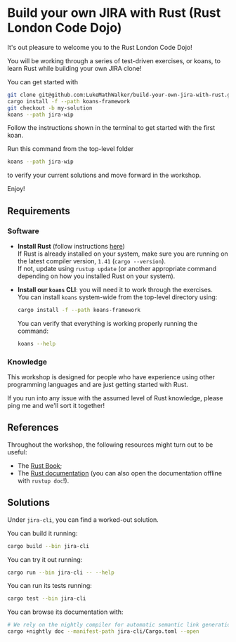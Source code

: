 # Build your own JIRA with Rust (Rust London Code Dojo)

It's out pleasure to welcome you to the Rust London Code Dojo!

You will be working through a series of test-driven exercises, or koans, to learn Rust while building your own JIRA clone!

You can get started with
```bash
git clone git@github.com:LukeMathWalker/build-your-own-jira-with-rust.git
cargo install -f --path koans-framework 
git checkout -b my-solution
koans --path jira-wip
```

Follow the instructions shown in the terminal to get started with the first koan.

Run this command from the top-level folder
```bash
koans --path jira-wip
```
to verify your current solutions and move forward in the workshop.

Enjoy!

## Requirements 

### Software 

- **Install Rust** (follow instructions [here](https://www.rust-lang.org/tools/install))  
  If Rust is already installed on your system, make sure you are running on the latest compiler version, `1.41` (`cargo --version`).  
  If not, update using `rustup update` (or another appropriate command depending on how you installed Rust on your system).

- **Install our `koans` CLI**: you will need it to work through the exercises.  
  You can install `koans` system-wide from the top-level directory using:
  ```bash
  cargo install -f --path koans-framework 
  ```
  You can verify that everything is working properly running the command:
  ```bash
  koans --help
  ```
  
### Knowledge

This workshop is designed for people who have experience using other programming languages and are just getting 
started with Rust.

If you run into any issue with the assumed level of Rust knowledge, please ping me and we'll sort it together!

## References

Throughout the workshop, the following resources might turn out to be useful:

* The [Rust Book](https://doc.rust-lang.org/book/);
* The [Rust documentation](https://doc.rust-lang.org/std/) (you can also open the documentation offline with `rustup doc`!).


## Solutions

Under `jira-cli`, you can find a worked-out solution.  

You can build it running:
```bash
cargo build --bin jira-cli
```

You can try it out running:
```bash
cargo run --bin jira-cli -- --help
```

You can run its tests running:
```bash
cargo test --bin jira-cli
```

You can browse its documentation with:
```bash
# We rely on the nightly compiler for automatic semantic link generation
cargo +nightly doc --manifest-path jira-cli/Cargo.toml --open
```
